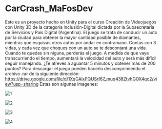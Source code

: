 # CarCrash_MaFosDev
Este es un proyecto hecho en Unity para el curso Creación de Videojuegos con Unity 3D de la categoría Inclusión-Digital dictada por la Subsecretaría de Servicios y País Digital (Argentina).
El juego se trata de conducir un auto por la ciudad para obtener la mayor cantidad posible de diamantes, mientras que esquivas otros autos por andar en contramano. Contas con 3 vidas, y cada vez que choques con un auto
se te descontará una vida. Cuando te quedes sin niguna, perderás el juego.
A medida de que vaya transcurriendo el tiempo, aumentará la velocidad del auto y será más difícil seguir manejando.
¿Te atrevés a aguantar 5 minutos y obtener más de 200 puntos? 
Para descargar el juego pueden hacerlo descomprimiendo el archivo .rar de la siguiente dirección: https://drive.google.com/file/d/1XqGAIxPQUSrf67_muq438ZtvhGOX4qc2/view?usp=sharing
Estas son algunas imagenes:

![1](https://github.com/MatiSandoval/CarCrash_MaFos/assets/84159947/d52e2171-b98f-41fa-bf1a-d07a61d717d7)

![2](https://github.com/MatiSandoval/CarCrash_MaFos/assets/84159947/612212c2-6235-46a8-8457-8cbe54321620)

![3](https://github.com/MatiSandoval/CarCrash_MaFos/assets/84159947/905cc719-bef0-47da-8f83-45c09bb9b9a0)

![4](https://github.com/MatiSandoval/CarCrash_MaFos/assets/84159947/0a7edaba-749a-43d0-b89c-c1b33abc971d)
